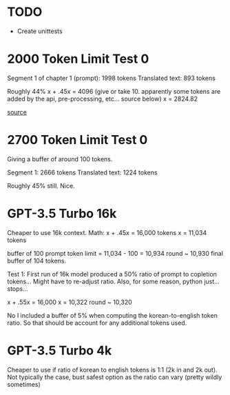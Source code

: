 # TODO  
- Create unittests


# 2000 Token Limit Test 0
Segment 1 of chapter 1 (prompt): 1998 tokens
Translated text: 893 tokens

Roughly 44%
x + .45x = 4096 (give or take 10. apparently some tokens are added by the api, pre-processing, etc... source below)
x = 2824.82

[source](https://learn.microsoft.com/en-us/azure/ai-services/openai/how-to/chatgpt?pivots=programming-language-chat-completions)


# 2700 Token Limit Test 0
Giving a buffer of around 100 tokens.

Segment 1: 2666 tokens
Translated text: 1224 tokens

Roughly 45% still. Nice.

# GPT-3.5 Turbo 16k
Cheaper to use 16k context.
Math:
x + .45x = 16,000 tokens
x = 11,034 tokens

buffer of 100
prompt token limit = 11,034 - 100 = 10,934 
round ~ 10,930
final buffer of 104 tokens.

Test 1:
First run of 16k model produced a 50% ratio of prompt to copletion tokens...
Might have to re-adjust ratio.
Also, for some reason, python just... stops...

x + .55x = 16,000
x = 10,322
round ~ 10,320

No I included a buffer of 5% when computing the korean-to-english token ratio. So that should be account for any additional tokens used. 

# GPT-3.5 Turbo 4k
Cheaper to use if ratio of korean to english tokens is 1:1 (2k in and 2k out).
Not typically the case, bust safest option as the ratio can vary (pretty wildly sometimes)
